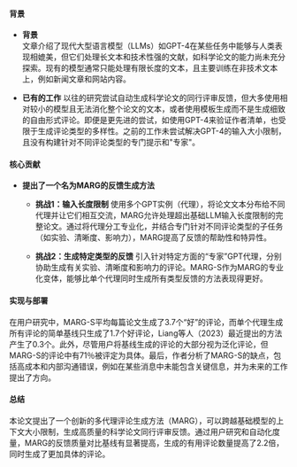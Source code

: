 #### 背景
- **背景**       
    文章介绍了现代大型语言模型（LLMs）如GPT-4在某些任务中能够与人类表现相媲美，但它们处理长文本和技术性强的文献，如科学论文的能力尚未充分探索。现有的模型通常只能处理有限长度的文本，且主要训练在非技术文本上，例如新闻文章和网站内容。

- **已有的工作**
    以往的研究尝试自动生成科学论文的同行评审反馈，但大多使用相对较小的模型且无法消化整个论文的文本，或者使用模板生成而不是生成细致的自由形式评论。即便是更先进的尝试，如使用GPT-4来验证作者清单，也受限于生成评论类型的多样性。之前的工作未尝试解决GPT-4的输入大小限制，且没有构建针对不同评论类型的专门提示和"专家"。

#### 核心贡献
- **提出了一个名为MARG的反馈生成方法**
    - **挑战1：输入长度限制**
        使用多个GPT实例（代理），将论文文本分布给不同代理并让它们相互交流，MARG允许处理超出基础LLM输入长度限制的完整论文。通过将代理分工专业化，并结合专门针对不同评论类型的子任务（如实验、清晰度、影响力），MARG提高了反馈的帮助性和特异性。

    - **挑战2：生成特定类型的反馈**
        引入针对特定方面的“专家”GPT代理，分别协助生成有关实验、清晰度和影响力的评论。MARG-S作为MARG的专业化变体，能够比单个代理同时生成所有类型反馈的方法表现得更好。

#### 实现与部署
在用户研究中，MARG-S平均每篇论文生成了3.7个“好”的评论，而单个代理生成所有评论的简单基线只生成了1.7个好评论，Liang等人（2023）最近提出的方法产生了0.3个。此外，尽管用户将基线生成的评论的大部分视为泛化评论，但MARG-S的评论中有71％被评定为具体。最后，作者分析了MARG-S的缺点，包括高成本和内部沟通错误，例如在某些消息中未能包含关键信息，并为未来的工作提出了方向。

#### 总结
本论文提出了一个创新的多代理评论生成方法（MARG），可以跨越基础模型的上下文大小限制，生成高质量的科学论文同行评审反馈。通过用户研究和自动化度量，MARG的反馈质量对比基线有显著提高，生成的有用评论数量提高了2.2倍，同时生成了更加具体的评论。